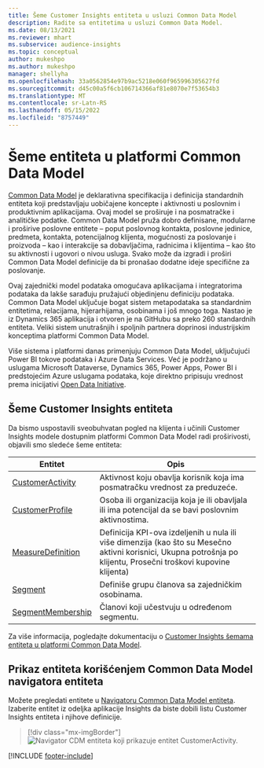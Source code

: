 ```yaml
---
title: Šeme Customer Insights entiteta u usluzi Common Data Model
description: Radite sa entitetima u usluzi Common Data Model.
ms.date: 08/13/2021
ms.reviewer: mhart
ms.subservice: audience-insights
ms.topic: conceptual
author: mukeshpo
ms.author: mukeshpo
manager: shellyha
ms.openlocfilehash: 33a0562854e97b9ac5218e060f965996305627fd
ms.sourcegitcommit: d45c00a5f6cb106714366af81e8070e7f53654b3
ms.translationtype: MT
ms.contentlocale: sr-Latn-RS
ms.lasthandoff: 05/15/2022
ms.locfileid: "8757449"
---
```

# <a name="entity-schemas-in-common-data-model"></a>Šeme entiteta u platformi Common Data Model



[Common Data Model](/common-data-model/) je deklarativna specifikacija i definicija standardnih entiteta koji predstavljaju uobičajene koncepte i aktivnosti u poslovnim i produktivnim aplikacijama. Ovaj model se proširuje i na posmatračke i analitičke podatke. Common Data Model pruža dobro definisane, modularne i proširive poslovne entitete – poput poslovnog kontakta, poslovne jedinice, predmeta, kontakta, potencijalnog klijenta, mogućnosti za poslovanje i proizvoda – kao i interakcije sa dobavljačima, radnicima i klijentima – kao što su aktivnosti i ugovori o nivou usluga. Svako može da izgradi i proširi Common Data Model definicije da bi pronašao dodatne ideje specifične za poslovanje.

Ovaj zajednički model podataka omogućava aplikacijama i integratorima podataka da lakše sarađuju pružajući objedinjenu definiciju podataka. Common Data Model uključuje bogat sistem metapodataka sa standardnim entitetima, relacijama, hijerarhijama, osobinama i još mnogo toga. Nastao je iz Dynamics 365 aplikacija i otvoren je na GitHubu sa preko 260 standardnih entiteta. Veliki sistem unutrašnjih i spoljnih partnera doprinosi industrijskim konceptima platformi Common Data Model.

Više sistema i platformi danas primenjuju Common Data Model, uključujući Power BI tokove podataka i Azure Data Services. Već je podržano u uslugama Microsoft Dataverse, Dynamics 365, Power Apps, Power BI i predstojećim Azure uslugama podataka, koje direktno pripisuju vrednost prema inicijativi [Open Data Initiative](https://dynamics.microsoft.com/en-us/open-data-initiative/).

## <a name="customer-insights-entity-schemas"></a>Šeme Customer Insights entiteta

Da bismo uspostavili sveobuhvatan pogled na klijenta i učinili Customer Insights modele dostupnim platformi Common Data Model radi proširivosti, objavili smo sledeće šeme entiteta:

| Entitet | Opis |
|---------|---------|
|[CustomerActivity](/common-data-model/schema/core/applicationcommon/foundationcommon/crmcommon/solutions/customerinsights/customeractivity) | Aktivnost koju obavlja korisnik koja ima posmatračku vrednost za preduzeće. |
|[CustomerProfile](/common-data-model/schema/core/applicationcommon/foundationcommon/crmcommon/solutions/customerinsights/customerprofile) | Osoba ili organizacija koja je ili obavljala ili ima potencijal da se bavi poslovnim aktivnostima. |
|[MeasureDefinition](/common-data-model/schema/core/applicationcommon/foundationcommon/crmcommon/solutions/customerinsights/measuredefinition) | Definicija KPI-ova izdeljenih u nula ili više dimenzija (kao što su Mesečno aktivni korisnici, Ukupna potrošnja po klijentu, Prosečni troškovi kupovine klijenta) |
|[Segment](/common-data-model/schema/core/applicationcommon/foundationcommon/crmcommon/solutions/customerinsights/segment) | Definiše grupu članova sa zajedničkim osobinama. |
|[SegmentMembership](/common-data-model/schema/core/applicationcommon/foundationcommon/crmcommon/solutions/customerinsights/segmentmembership) | Članovi koji učestvuju u određenom segmentu. |

Za više informacija, pogledajte dokumentaciju o [Customer Insights šemama entiteta u platformi Common Data Model](/common-data-model/schema/core/applicationcommon/foundationcommon/crmcommon/solutions/customerinsights/overview).

## <a name="view-entities-using-the-common-data-model-entity-navigator"></a>Prikaz entiteta korišćenjem Common Data Model navigatora entiteta

Možete pregledati entitete u [Navigatoru Common Data Model entiteta](https://microsoft.github.io/CDM/). Izaberite entitet iz odeljka aplikacije Insights da biste dobili listu Customer Insights entiteta i njihove definicije.
> [!div class="mx-imgBorder"]
> ![Navigator CDM entiteta koji prikazuje entitet CustomerActivity.](media/CDM-entity-navigator.png "Navigator CDM entiteta koji prikazuje entitet CustomerActivity")


[!INCLUDE [footer-include](includes/footer-banner.md)]
